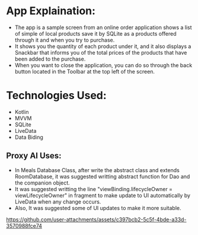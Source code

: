 # App Explaination:
- The app is a sample screen from an online order application shows a list of simple of local products save it by SQLite as a products offered through it and when you try to purchase.
- It shows you the quantity of each product under it, and it also displays a Snackbar that informs you of the total prices of the products that have been added to the purchase.
- When you want to close the application, you can do so through the back button located in the Toolbar at the top left of the screen.

# Technologies Used:
- Kotlin
- MVVM
- SQLite
- LiveData
- Data Biding

## Proxy AI Uses:
- In Meals Database Class, after write the abstract class and extends RoomDatabase, it was suggested writting abstract function for Dao and the companion object.
- It was suggested writting the line "viewBinding.lifecycleOwner = viewLifecycleOwner" in fragment to make update to UI automatically by LiveData when any change occurs.
- Also, It was suggested some of UI updates to make it more suitable.




https://github.com/user-attachments/assets/c397bcb2-5c5f-4bde-a33d-3570988fce74

